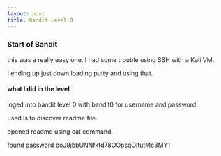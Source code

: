 ```yaml
---
layout: post
title: Bandit Level 0
---
```

<h3>Start of Bandit</h3>

<p>this was a really easy one. I had some trouble using SSH with a Kali VM.</p>
<p>I ending up just down loading putty and using that.</p>
<h4>what I did in the level</h4>
<p>loged into bandit level 0 with bandit0 for username and password.</p>
<p>used ls to discover readme file.</p>
<p>opened readme using cat command.</p>
<p>found password boJ9jbbUNNfktd78OOpsqOltutMc3MY1</p>
